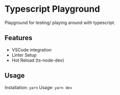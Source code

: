 # Typescript Playground

Playground for testing/ playing around with typescript.

## Features

- VSCode integration
- Linter Setup
- Hot Reload (ts-node-dev)

## Usage

Installation: `yarn`
Usage: `yarn dev`
